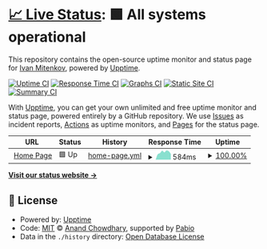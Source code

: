 # [📈 Live Status](https://status.mitenkov.com): <!--live status--> **🟩 All systems operational**

This repository contains the open-source uptime monitor and status page for [Ivan Mitenkov](https://mitenkov.com), powered by [Upptime](https://github.com/upptime/upptime).

[![Uptime CI](https://github.com/MitenkovIvan/upptime/workflows/Uptime%20CI/badge.svg)](https://github.com/MitenkovIvan/upptime/actions?query=workflow%3A%22Uptime+CI%22)
[![Response Time CI](https://github.com/MitenkovIvan/upptime/workflows/Response%20Time%20CI/badge.svg)](https://github.com/MitenkovIvan/upptime/actions?query=workflow%3A%22Response+Time+CI%22)
[![Graphs CI](https://github.com/MitenkovIvan/upptime/workflows/Graphs%20CI/badge.svg)](https://github.com/MitenkovIvan/upptime/actions?query=workflow%3A%22Graphs+CI%22)
[![Static Site CI](https://github.com/MitenkovIvan/upptime/workflows/Static%20Site%20CI/badge.svg)](https://github.com/MitenkovIvan/upptime/actions?query=workflow%3A%22Static+Site+CI%22)
[![Summary CI](https://github.com/MitenkovIvan/upptime/workflows/Summary%20CI/badge.svg)](https://github.com/MitenkovIvan/upptime/actions?query=workflow%3A%22Summary+CI%22)

With [Upptime](https://upptime.js.org), you can get your own unlimited and free uptime monitor and status page, powered entirely by a GitHub repository. We use [Issues](https://github.com/MitenkovIvan/upptime/issues) as incident reports, [Actions](https://github.com/MitenkovIvan/upptime/actions) as uptime monitors, and [Pages](https://status.mitenkov.com) for the status page.

<!--start: status pages-->
<!-- This summary is generated by Upptime (https://github.com/upptime/upptime) -->
<!-- Do not edit this manually, your changes will be overwritten -->
<!-- prettier-ignore -->
| URL | Status | History | Response Time | Uptime |
| --- | ------ | ------- | ------------- | ------ |
| <img alt="" src="https://icons.duckduckgo.com/ip3/mitenkov.com.ico" height="13"> [Home Page](https://mitenkov.com) | 🟩 Up | [home-page.yml](https://github.com/MitenkovIvan/upptime/commits/HEAD/history/home-page.yml) | <details><summary><img alt="Response time graph" src="./graphs/home-page/response-time-week.png" height="20"> 584ms</summary><br><a href="https://status.mitenkov.com/history/home-page"><img alt="Response time 571" src="https://img.shields.io/endpoint?url=https%3A%2F%2Fraw.githubusercontent.com%2FMitenkovIvan%2Fupptime%2FHEAD%2Fapi%2Fhome-page%2Fresponse-time.json"></a><br><a href="https://status.mitenkov.com/history/home-page"><img alt="24-hour response time 469" src="https://img.shields.io/endpoint?url=https%3A%2F%2Fraw.githubusercontent.com%2FMitenkovIvan%2Fupptime%2FHEAD%2Fapi%2Fhome-page%2Fresponse-time-day.json"></a><br><a href="https://status.mitenkov.com/history/home-page"><img alt="7-day response time 584" src="https://img.shields.io/endpoint?url=https%3A%2F%2Fraw.githubusercontent.com%2FMitenkovIvan%2Fupptime%2FHEAD%2Fapi%2Fhome-page%2Fresponse-time-week.json"></a><br><a href="https://status.mitenkov.com/history/home-page"><img alt="30-day response time 571" src="https://img.shields.io/endpoint?url=https%3A%2F%2Fraw.githubusercontent.com%2FMitenkovIvan%2Fupptime%2FHEAD%2Fapi%2Fhome-page%2Fresponse-time-month.json"></a><br><a href="https://status.mitenkov.com/history/home-page"><img alt="1-year response time 571" src="https://img.shields.io/endpoint?url=https%3A%2F%2Fraw.githubusercontent.com%2FMitenkovIvan%2Fupptime%2FHEAD%2Fapi%2Fhome-page%2Fresponse-time-year.json"></a></details> | <details><summary><a href="https://status.mitenkov.com/history/home-page">100.00%</a></summary><a href="https://status.mitenkov.com/history/home-page"><img alt="All-time uptime 99.69%" src="https://img.shields.io/endpoint?url=https%3A%2F%2Fraw.githubusercontent.com%2FMitenkovIvan%2Fupptime%2FHEAD%2Fapi%2Fhome-page%2Fuptime.json"></a><br><a href="https://status.mitenkov.com/history/home-page"><img alt="24-hour uptime 100.00%" src="https://img.shields.io/endpoint?url=https%3A%2F%2Fraw.githubusercontent.com%2FMitenkovIvan%2Fupptime%2FHEAD%2Fapi%2Fhome-page%2Fuptime-day.json"></a><br><a href="https://status.mitenkov.com/history/home-page"><img alt="7-day uptime 100.00%" src="https://img.shields.io/endpoint?url=https%3A%2F%2Fraw.githubusercontent.com%2FMitenkovIvan%2Fupptime%2FHEAD%2Fapi%2Fhome-page%2Fuptime-week.json"></a><br><a href="https://status.mitenkov.com/history/home-page"><img alt="30-day uptime 99.69%" src="https://img.shields.io/endpoint?url=https%3A%2F%2Fraw.githubusercontent.com%2FMitenkovIvan%2Fupptime%2FHEAD%2Fapi%2Fhome-page%2Fuptime-month.json"></a><br><a href="https://status.mitenkov.com/history/home-page"><img alt="1-year uptime 99.69%" src="https://img.shields.io/endpoint?url=https%3A%2F%2Fraw.githubusercontent.com%2FMitenkovIvan%2Fupptime%2FHEAD%2Fapi%2Fhome-page%2Fuptime-year.json"></a></details>

<!--end: status pages-->

[**Visit our status website →**](https://status.mitenkov.com)

## 📄 License

- Powered by: [Upptime](https://github.com/upptime/upptime)
- Code: [MIT](./LICENSE) © [Anand Chowdhary](https://anandchowdhary.com), supported by [Pabio](https://pabio.com)
- Data in the `./history` directory: [Open Database License](https://opendatacommons.org/licenses/odbl/1-0/)
